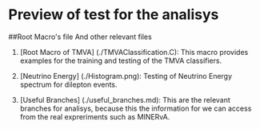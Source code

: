 #                                  Preview of test for the analisys

##Root Macro's file And other relevant files

1. [Root Macro of TMVA] (./TMVAClassification.C):
  This macro provides examples for the training and testing of the TMVA classifiers.
  
2. [Neutrino Energy] (./Histogram.png):
  Testing of Neutrino Energy spectrum for dilepton events.

3. [Useful Branches] (./useful_branches.md): This are the relevant branches for analisys, because this the information for we can access from the real expreriments such as MINERvA.
  
